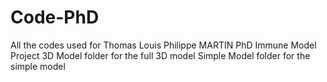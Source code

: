 # Code-PhD
All the codes used for Thomas Louis Philippe MARTIN PhD Immune Model Project
3D Model folder for the full 3D model
Simple Model folder for the simple model
